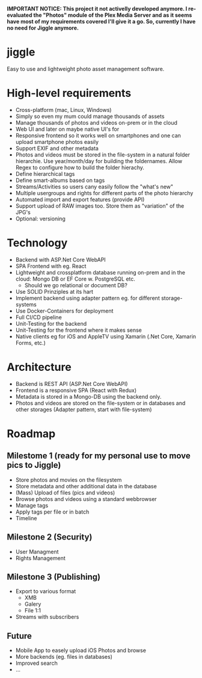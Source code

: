 **IMPORTANT NOTICE: This project it not activelly developed anymore. I re-evaluated the "Photos" module of the Plex Media Server and as it seems have most of my requirements covered I'll give it a go. So, currently I have no need for Jiggle anymore.**

# jiggle
Easy to use and lightweight photo asset management software.

# High-level requirements

- Cross-platform (mac, Linux, Windows)
- Simply so even my mum could manage thousands of assets
- Manage thousands of photos and videos on-prem or in the cloud
- Web UI and later on maybe native UI's for 
- Responsive frontend so it works well on smartphones and one can upload smartphone photos easily
- Support EXIF and other metadata
- Photos and videos must be stored in the file-system in a natural folder hierarchie. Use year/month/day for building the foldernames. Allow Regex to configure how to build the folder hierachy.
- Define hierarchical tags
- Define smart-albums based on tags
- Streams/Activities so users cany easily follow the "what's new"
- Multiple usergroups and rights for different parts of the photo hierarchy
- Automated import and export features (provide API)
- Support upload of RAW images too. Store them as "variation" of the JPG's
- Optional: versioning

# Technology

- Backend with ASP.Net Core WebAPI
- SPA Frontend with eg. React
- Lightweight and crossplatform database running on-prem and in the cloud: Mongo DB or EF Core w. PostgreSQL etc.
  - Should we go relational or document DB?
- Use SOLID Prinziples at its hart
- Implement backend using adapter pattern eg. for different storage-systems
- Use Docker-Containers for deployment
- Full CI/CD pipeline
- Unit-Testing for the backend
- Unit-Testing for the frontend where it makes sense
- Native clients eg for iOS and AppleTV using Xamarin (.Net Core, Xamarin Forms, etc.)

# Architecture

- Backend is REST API (ASP.Net Core WebAPI)
- Frontend is a responsive SPA (React with Redux)
- Metadata is stored in a Mongo-DB using the backend only.
- Photos and videos are stored on the file-system or in databases and other storages (Adapter pattern, start with file-system)

# Roadmap

## Milestome 1 (ready for my personal use to move pics to Jiggle)

- Store photos and movies on the filesystem
- Store metadata and other additional data in the database
- (Mass) Upload of files (pics and videos)
- Browse photos and videos using a standard webbrowser
- Manage tags
- Apply tags per file or in batch
- Timeline

## Milestone 2 (Security)

- User Managment
- Rights Management

## Milestone 3 (Publishing)

- Export to various format
  - XMB
  - Galery
  - File 1:1
- Streams with subscribers

## Future

- Mobile App to easely upload iOS Photos and browse
- More backends (eg. files in databases)
- Improved search
- ...

